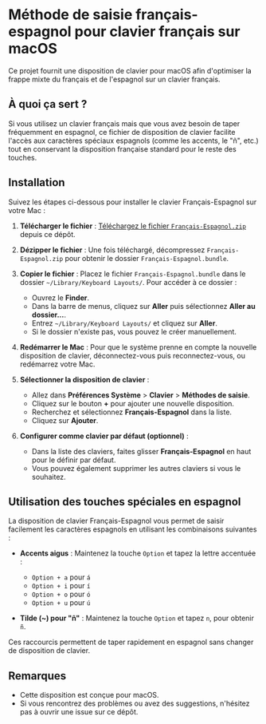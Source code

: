 # Méthode de saisie français-espagnol pour clavier français sur macOS

Ce projet fournit une disposition de clavier pour macOS afin d'optimiser la frappe mixte du français et de l'espagnol sur un clavier français.

## À quoi ça sert ?

Si vous utilisez un clavier français mais que vous avez besoin de taper fréquemment en espagnol, ce fichier de disposition de clavier facilite l'accès aux caractères spéciaux espagnols (comme les accents, le "ñ", etc.) tout en conservant la disposition française standard pour le reste des touches.

## Installation

Suivez les étapes ci-dessous pour installer le clavier Français-Espagnol sur votre Mac :

1. **Télécharger le fichier** : [Téléchargez le fichier `Français-Espagnol.zip`](https://github.com/jystervinou/clavier-mac-fr-es/raw/refs/heads/main/Français-Espagnol.zip) depuis ce dépôt.

2. **Dézipper le fichier** : Une fois téléchargé, décompressez `Français-Espagnol.zip` pour obtenir le dossier `Français-Espagnol.bundle`.

3. **Copier le fichier** : Placez le fichier `Français-Espagnol.bundle` dans le dossier `~/Library/Keyboard Layouts/`. Pour accéder à ce dossier :
   - Ouvrez le **Finder**.
   - Dans la barre de menus, cliquez sur **Aller** puis sélectionnez **Aller au dossier...**.
   - Entrez `~/Library/Keyboard Layouts/` et cliquez sur **Aller**.
   - Si le dossier n'existe pas, vous pouvez le créer manuellement.

4. **Redémarrer le Mac** : Pour que le système prenne en compte la nouvelle disposition de clavier, déconnectez-vous puis reconnectez-vous, ou redémarrez votre Mac.

5. **Sélectionner la disposition de clavier** :
   - Allez dans **Préférences Système** > **Clavier** > **Méthodes de saisie**.
   - Cliquez sur le bouton **+** pour ajouter une nouvelle disposition.
   - Recherchez et sélectionnez **Français-Espagnol** dans la liste.
   - Cliquez sur **Ajouter**.

6. **Configurer comme clavier par défaut (optionnel)** :
   - Dans la liste des claviers, faites glisser **Français-Espagnol** en haut pour le définir par défaut.
   - Vous pouvez également supprimer les autres claviers si vous le souhaitez.

## Utilisation des touches spéciales en espagnol

La disposition de clavier Français-Espagnol vous permet de saisir facilement les caractères espagnols en utilisant les combinaisons suivantes :

- **Accents aigus** : Maintenez la touche `Option` et tapez la lettre accentuée :
  - `Option + a` pour `á`
  - `Option + i` pour `í`
  - `Option + o` pour `ó`
  - `Option + u` pour `ú`

- **Tilde (~) pour "ñ"** : Maintenez la touche `Option` et tapez `n`, pour obtenir `ñ`.

Ces raccourcis permettent de taper rapidement en espagnol sans changer de disposition de clavier.

## Remarques

- Cette disposition est conçue pour macOS.
- Si vous rencontrez des problèmes ou avez des suggestions, n'hésitez pas à ouvrir une issue sur ce dépôt.

